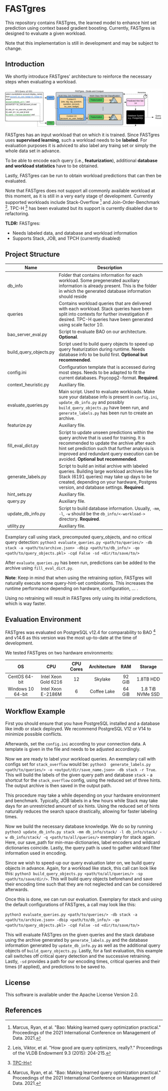 # FASTgres

This repository contains FASTgres, the learned model to enhance hint set prediction using context based gradient boosting. Currently, FASTgres is designed to evaluate a given workload. 

Note that this implementation is still in development and may be subject to change.

## Introduction

We shortly introduce FASTgres' architecture to reinforce the necessary steps when evaluating a workload.

![FASTgres Architecture](docs/figures/fg_workflow.svg)

FASTgres has an input workload that on which it is trained. Since FASTgres uses **supervised learning**, such a workload needs to be **labeled**. For evaluation purposes it is adviced to also label any traing set or simply the whole data set in advance.

To be able to encode each query (i.e., **featurization**), additional **database and workload statistics** have to be obtained.

Lastly, FASTgres can be run to obtain workload predictions that can then be evaluated.


Note that FASTgres does not support all commonly available workload at this moment, as it is still in a very early stage of development.
Currently supported workloads include Stack-Overflow [^1] and Join-Order-Benchmark [^2]. TPC-H [^3] has been evaluated but its support is currently disabled due to refactoring.

**TLDR:** FASTgres:
- Needs labeled data, and database and workload information
- Supports Stack, JOB, and TPCH (currently disabled)

## Project Structure

| Name | Description |
|------|-------------|
| db_info | Folder that contains information for each workload. Some pregenerated auxiliary information is already present. This is the folder in which the generated database information should reside |
| queries | Contains workload queries that are delivered with each workload. Stack queries have been split into contexts for further investigation if desired. TPC-H queries have been generated using scale factor 10. |
| bao_server_eval.py | Script to evaluate BAO on our architecture. **Optional**.|
| build_query_objects.py | Script used to build query objects to speed up query featurization during runtime. Needs database info to be build first. **Optional but recommended**. |
| config.ini | Configuration template that is accessed during most steps. Needs to be adapted to fit the current databases. Psycopg2-format. **Required**. |
| context_heuristic.py | Auxiliary file.|
| evaluate_queries.py | Main script. Used to evaluate workloads. Make sure your database info is present in `config.ini`, `update_db_info.py` and possibly `build_query_objects.py` have been run, and `generate_labels.py` has been run to create an archive.|
| featurize.py | Auxiliary file.|
| fill_eval_dict.py | Script to update unseen predictions within the query archive that is used for training. It is recommended to update the archive after each hint set prediction such that further analysis is improved and redundant query execution can be avoided. **Optional but recommended**.|
| generate_labels.py | Script to build an initial archive with labeled queries. Building large workload archives like for Stack (6191 queries) may take up days to be created, depending on your hardware, Postgres version, and database settings.  **Required**.|
| hint_sets.py | Auxiliary file. |
| query.py | Auxiliary file.|
| update_db_info.py | Script to build database information. Usually, `-mm`, `-l`, `-w` should be the `db_info/<-workload->` directory. **Required**.|
| utility.py | Auxiliary file.|

Examplary call using stack, precomputed query_objects, and no critical query detection:
```python3 evaluate_queries.py <path/to/queries/> -db stack -a <path/to/archive.json> -dbip <path/to/db_info/> -qo <path/to/query_objects.pkl> -cqd False -sd <dir/to/save/to/>```

After `evaluate_queries.py` has been run, predictions can be added to the archive using `fill_eval_dict.py`. 

**Note**: Keep in mind that when using the retraining option, FASTgres will naturally execute some query-hint-set combinations. This increases the runtime performance depending on hardware, configuration, ... . 

Using no retraining will result in FASTgres only using its initial predictions, which is way faster.

## Evaluation Environment

FASTgres was evaluated on PostgreSQL v12.4 for comparability to BAO [^1] and v14.6 as this version was the most up-to-date at the time of development.

We tested FASTgres on two hardware environments:


| OS | CPU | CPU Cores | Architecture | RAM | Storage |
|:--:|:---:|:---------:|:------------:|:---:|:-------:|
| CentOS 64-bit | Intel Xeon Gold 6216 | 12 | Skylake | 92 GiB | 1.8TB HDD |
| Windows 10 64-bit | Intel Xeon E-2186M | 6 | Coffee Lake| 64 GiB | 1.8 TiB NVMe SSD |


## Workflow Example

First you should ensure that you have PostgreSQL installed and a database like imdb or stack deployed. We recommend PostgreSQL V12 or V14 to minimize possible conflicts.

Afterwards, set the `config.ini` according to your connection data. A template is given in the file and needs to be adjusted accordingly.

Now we are ready to label your workload queries. An exemplary call with configs set for `stack_overflow` would be: ```python3  generate_labels.py <path/to/queries/> -o <output/dir/save_name.json> -db stack -r True```.
This will build the labels of the given query path and database `stack` - a shortcut for the `stack_overflow` config, using the reduced set of three hints. The output archive is then saved in the output path.

This procedure may take a while depending on your hardware environment and benchmark. Typically, JOB labels in a few hours while Stack may take days for an unrestricted amount of six hints. Using the reduced set of hints naturally reduces the search space drastically, allowing for faster labeling times.

Now we build the necessary database knowledge. We do so by running ```python3 update_db_info.py stack -mm db_info/stack/ -l db_info/stack/ -w db_info/stack/ -q <path/to/all/queries/>``` exemplary for stack again. Here, our save_path for min-max-dictionaries, label encoders and wildcard dictionaries coincide. Lastly, the query path is used to gather wildcard filter information used in encoding.

Since we wish to speed-up our query evaluation later on, we build query objects in advance. Again, for a workload like stack, this call can look like this:
```python3 build_query_objects.py <path/to/all/queries/> -sp <path/to/save/dir/>```.
This will build query objects beforehand and save their encoding time such that they are not neglected and can be considered afterwards.

Once this is done, we can run our evaluation. Exemplary for stack and using the default configurations of FASTgres, a call may look like this:

```python3 evaluate_queries.py <path/to/queries/> -db stack -a <path/to/archive.json> -dbip <path/to/db_info/> -qo <path/to/query_objects.pkl> -cqd False -sd <dir/to/save/to/>```

This will evaluate FASTgres on the given queries and the stack database using the archive generated by `generate_labels.py` and the database information generated by `update_db_info.py` as well as the additional query objects of `build_query_objects.py`. Lastly, for a fast evaluation, this example call switches off critical query detection and the successive retraining. Lastly, `-sd` provides a path for our encoding times, critical queries and their times (if applied), and predictions to be saved to.


## License

This software is available under the Apache License Version 2.0.

## References

[^1]: Marcus, Ryan, et al. "Bao: Making learned query optimization practical." Proceedings of the 2021 International Conference on Management of Data. 2021.
[^2]: Leis, Viktor, et al. "How good are query optimizers, really?." Proceedings of the VLDB Endowment 9.3 (2015): 204-215.
[^3]: [TPC-H](https://www.tpc.org/tpch/)
